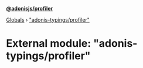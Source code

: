 **[@adonisjs/profiler](../README.md)**

[Globals](../README.md) › ["adonis-typings/profiler"](_adonis_typings_profiler_.md)

# External module: "adonis-typings/profiler"